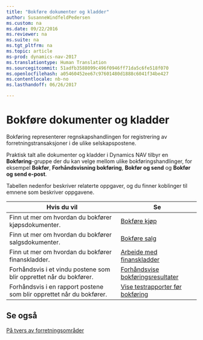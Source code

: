 ```yaml
---
title: "Bokføre dokumenter og kladder"
author: SusanneWindfeldPedersen
ms.custom: na
ms.date: 09/22/2016
ms.reviewer: na
ms.suite: na
ms.tgt_pltfrm: na
ms.topic: article
ms-prod: dynamics-nav-2017
ms.translationtype: Human Translation
ms.sourcegitcommit: 51adfb3588099c496f0946ff71da5c6fe518f070
ms.openlocfilehash: a05460452ee67c97601480d1888c6041f34be427
ms.contentlocale: nb-no
ms.lasthandoff: 06/26/2017

---
```

    
# <a name="post-documents-and-journals"></a>Bokføre dokumenter og kladder
Bokføring representerer regnskapshandlingen for registrering av forretningstransaksjoner i de ulike selskapspostene.

Praktisk talt alle dokumenter og kladder i Dynamics NAV tilbyr en **Bokføring**-gruppe der du kan velge mellom ulike bokføringshandlinger, for eksempel **Bokfør**, **Forhåndsvisning bokføring**, **Bokfør og send** og **Bokfør og send e-post**.

Tabellen nedenfor beskriver relaterte oppgaver, og du finner koblinger til emnene som beskriver oppgavene.

|Hvis du vil   |Se   |
|-----|------| 
|Finn ut mer om hvordan du bokfører kjøpsdokumenter.|[Bokføre kjøp](ui-post-purchases.md)| 
|Finn ut mer om hvordan du bokfører salgsdokumenter.|[Bokføre salg](ui-post-sales.md)|
|Finn ut mer om hvordan du bokfører finanskladder.|[Arbeide med finanskladder](ui-work-general-journals.md)|
|Forhåndsvis i et vindu postene som blir opprettet når du bokfører.|[Forhåndsvise bokføringsresultater](ui-how-preview-post-results.md)|
|Forhåndsvis i en rapport postene som blir opprettet når du bokfører.|[Vise testrapporter før bokføring](ui-how-view-test-reports-posting.md)|

## <a name="see-also"></a>Se også
[På tvers av forretningsområder](ui-across-business-areas.md)


